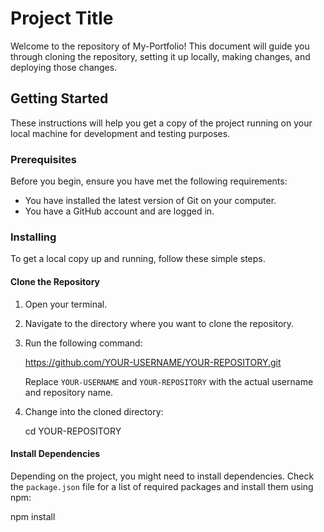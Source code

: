 # Project Title

Welcome to the repository of My-Portfolio! This document will guide you through cloning the repository, setting it up locally, making changes, and deploying those changes.

## Getting Started

These instructions will help you get a copy of the project running on your local machine for development and testing purposes.

### Prerequisites

Before you begin, ensure you have met the following requirements:

- You have installed the latest version of Git on your computer.
- You have a GitHub account and are logged in.

### Installing

To get a local copy up and running, follow these simple steps.

#### Clone the Repository

1. Open your terminal.
2. Navigate to the directory where you want to clone the repository.
3. Run the following command:

   https://github.com/YOUR-USERNAME/YOUR-REPOSITORY.git

   Replace `YOUR-USERNAME` and `YOUR-REPOSITORY` with the actual username and repository name.

4. Change into the cloned directory:
  
   cd YOUR-REPOSITORY

   
#### Install Dependencies

Depending on the project, you might need to install dependencies. Check the `package.json` file for a list of required packages and install them using npm:

   npm install 



